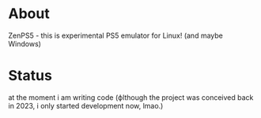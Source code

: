 # About

ZenPS5 - this is experimental PS5 emulator for Linux! (and maybe Windows)

# Status

at the moment i am writing code (фlthough the project was conceived back in 2023, i only started development now, lmao.)
